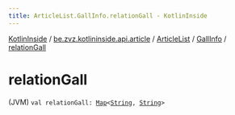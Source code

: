 ```yaml
---
title: ArticleList.GallInfo.relationGall - KotlinInside
---
```


[KotlinInside](../../../index.html) / [be.zvz.kotlininside.api.article](../../index.html) / [ArticleList](../index.html) / [GallInfo](index.html) / [relationGall](./relation-gall.html)

# relationGall

(JVM) `val relationGall: `[`Map`](https://kotlinlang.org/api/latest/jvm/stdlib/kotlin.collections/-map/index.html)`<`[`String`](https://kotlinlang.org/api/latest/jvm/stdlib/kotlin/-string/index.html)`, `[`String`](https://kotlinlang.org/api/latest/jvm/stdlib/kotlin/-string/index.html)`>`